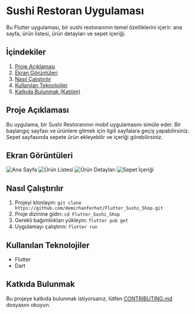 # Sushi Restoran Uygulaması

Bu Flutter uygulaması, bir sushi restoranının temel özelliklerini içerir: ana sayfa, ürün listesi, ürün detayları ve sepet içeriği.

## İçindekiler

1. [Proje Açıklaması](#proje-açıklaması)
2. [Ekran Görüntüleri](#ekran-görüntüleri)
3. [Nasıl Çalıştırılır](#nasıl-çalıştırılır)
4. [Kullanılan Teknolojiler](#kullanılan-teknolojiler)
5. [Katkıda Bulunmak (Katılım)](#kat-contributing)

## Proje Açıklaması

Bu uygulama, bir Sushi Restoranının mobil uygulamasını simüle eder. Bir başlangıç sayfası ve ürünlere gitmek için ilgili sayfalara geçiş yapabilirsiniz. Sepet sayfasında sepete ürün ekleyebilir ve içeriği görebilirsiniz.

## Ekran Görüntüleri

![Ana Sayfa](https://raw.githubusercontent.com/demirhanferhat/Flutter_Sushi_Shop/main/home1.png)
![Ürün Listesi](https://raw.githubusercontent.com/demirhanferhat/Flutter_Sushi_Shop/main/shop.png)
![Ürün Detayları](https://raw.githubusercontent.com/demirhanferhat/Flutter_Sushi_Shop/main/food_details.png)
![Sepet İçeriği](https://raw.githubusercontent.com/demirhanferhat/Flutter_Sushi_Shop/main/cart_details.png)

## Nasıl Çalıştırılır

1. Projeyi klonlayın: `git clone https://github.com/demirhanferhat/Flutter_Sushi_Shop.git`
2. Proje dizinine gidin: `cd Flutter_Sushi_Shop`
3. Gerekli bağımlılıkları yükleyin: `flutter pub get`
4. Uygulamayı çalıştırın: `flutter run`

## Kullanılan Teknolojiler

- Flutter
- Dart

## Katkıda Bulunmak

Bu projeye katkıda bulunmak istiyorsanız, lütfen [CONTRIBUTING.md](CONTRIBUTING.md) dosyasını okuyun.



